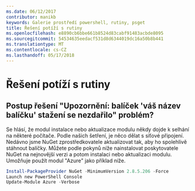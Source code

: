 ```yaml
---
ms.date: 06/12/2017
contributor: manikb
keywords: Galerie prostředí powershell, rutiny, psget
title: Řešení potíží s rutiny
ms.openlocfilehash: e8890cb6bbe661b8524d83cabf91483acbde8095
ms.sourcegitcommit: 54534635eedacf531d8d6344019dc16a50b8b441
ms.translationtype: MT
ms.contentlocale: cs-CZ
ms.lasthandoff: 05/17/2018
---
```

# <a name="troubleshooting-cmdlets"></a>Řešení potíží s rutiny

## <a name="how-to-resolve-warning-package-your-package-name-failed-to-download-issue"></a>Postup řešení "Upozornění: balíček 'váš název balíčku' stažení se nezdařilo" problém?

Se hlásí, že modul instalace nebo aktualizace modulu někdy dojde k selhání na některé počítače.
Podle našich šetření, je něco dělat s síťové připojení.
Nedávno jsme NuGet zprostředkovatele aktualizovat tak, aby ho spolehlivě stáhnout balíčky.
Můžete podle pokynů níže nainstalovat poskytovatele NuGet na nejnovější verzi a potom instalaci nebo aktualizaci modulu.
Umožňuje použít modul "Azure" jako příklad níže.

```powershell
Install-PackageProvider NuGet -MinimumVersion 2.8.5.206 -Force
Launch new PowerShell Console
Update-Module Azure -Verbose
```